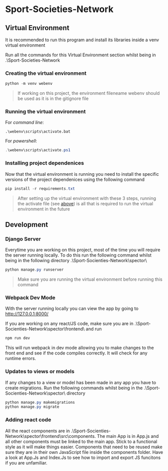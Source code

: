 # Sport-Societies-Network

## Virtual Environment
It is recommended to run this program and install its libraries inside a venv virtual environment

Run all the commands for this Virtual Environment section whilst being in .\Sport-Societies-Network
### Creating the virtual environment
```powershell
python -m venv webenv
```
> If working on this project, the environment fileneame webenv should be used as it is in the gitignore file

### Running the virtual environment
For *command line*:
```shell
.\webenv\scripts\activate.bat
```
For *powershell*:
```powershell
.\webenv\scripts\activate.ps1
```
### Installing project dependenices
Now that the virtual environment is running you need to install the specific versions of the project dependenices using the following command
```powershell
pip install -r requirements.txt
```
> After setting up the virtual environment with these 3 steps, running the activate file (see [above](#running-the-virtual-environment)) is all that is required to run the virtual environment in the future
## Development
### Django Server
Everytime you are working on this project, most of the time you will require the server running locally. To do this run the following command whilst being in the following directory .\Sport-Socienties-Network\spector\
```powershell
python manage.py runserver
```
> Make sure you are running the virtual environment before running this command
### Webpack Dev Mode
With the server running locally you can view the app by going to http://127.0.0.1:8000/


If you are working on any react/JS code, make sure you are in .\Sport-Socienties-Network\spector\frontend\ and run
```powershell
npm run dev
```
This will run webpack in dev mode allowing you to make changes to the front end and see if the code compiles correctly. It will check for any runtime errors.
### Updates to views or models
If any changes to a view or model has been made in any app you have to create migrations. Run the following commands whilst being in the .\Sport-Socienties-Network\spector\ directory
```powershell
python manage.py makemigrations
python manage.py migrate
```
### Adding react code
All the react components are in .\Sport-Socienties-Network\spector\frontend\src\components. The main App is in App.js and all other components must be linked to the main app. Stick to a functional style as it will make things easier. Components that need to be reused make sure they are in their own JavaScript file inside the components folder. Have a look at App.Js and Index.Js to see how to import and export JS funcitons if you are unfamiliar.

